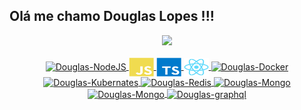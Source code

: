 ## Olá me chamo Douglas Lopes !!!

<div align="center">
  <a href="https://github.com/douglaslopesdossantos">
  <img height="180em" src="https://github-readme-stats.vercel.app/api?username=douglaslopesdossantos&show_icons=true&theme=Default&include_all_commits=true&count_private=true"/>
<!--   <img height="180em" src="https://github-readme-stats.vercel.app/api/top-langs/?username=douglaslopesdossantos&layout=compact&langs_count=7&theme=dracula"/> -->
</div>

<div align="center" style="display: inline_block"><br>
  <img align="center" alt="Douglas-NodeJS" height="30" width="40" src="https://cdn.jsdelivr.net/gh/devicons/devicon/icons/nodejs/nodejs-original.svg">
  <img align="center" alt="Douglas-Js" height="30" width="40" src="https://raw.githubusercontent.com/devicons/devicon/master/icons/javascript/javascript-plain.svg">
  <img align="center" alt="Douglas-Ts" height="30" width="40" src="https://raw.githubusercontent.com/devicons/devicon/master/icons/typescript/typescript-plain.svg">
  <img align="center" alt="Douglas-React" height="30" width="40" src="https://raw.githubusercontent.com/devicons/devicon/master/icons/react/react-original.svg">
  <img align="center" alt="Douglas-Docker" height="30" width="40" src="https://cdn.jsdelivr.net/gh/devicons/devicon/icons/docker/docker-original.svg">
  <img align="center" alt="Douglas-Kubernates" height="30" width="40" src="https://cdn.jsdelivr.net/gh/devicons/devicon/icons/kubernetes/kubernetes-plain.svg">
  <img align="center" alt="Douglas-Redis" height="30" width="40" src="https://cdn.jsdelivr.net/gh/devicons/devicon/icons/redis/redis-original.svg">
  <img align="center" alt="Douglas-Mongo" height="30" width="40" src="https://cdn.jsdelivr.net/gh/devicons/devicon/icons/mongodb/mongodb-original.svg">
  <img align="center" alt="Douglas-Mongo" height="30" width="40" src="https://cdn.jsdelivr.net/gh/devicons/devicon/icons/postgresql/postgresql-original.svg">
  <img align="center" alt="Douglas-graphql" height="30" width="40" src="https://cdn.jsdelivr.net/gh/devicons/devicon/icons/graphql/graphql-plain.svg">


</div>
